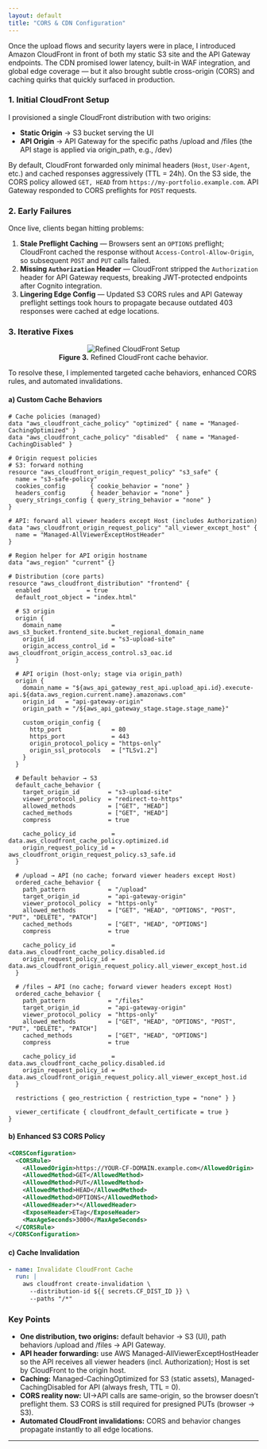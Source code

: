 ```yaml
---
layout: default
title: "CORS & CDN Configuration"
---
```


Once the upload flows and security layers were in place, I introduced Amazon CloudFront in front of both my static S3 site and the API Gateway endpoints. The CDN promised lower latency, built-in WAF integration, and global edge coverage — but it also brought subtle cross-origin (CORS) and caching quirks that quickly surfaced in production.

### 1. Initial CloudFront Setup
I provisioned a single CloudFront distribution with two origins:
- **Static Origin** → S3 bucket serving the UI  
- **API Origin** → API Gateway for the specific paths /upload and /files (the API stage is applied via origin_path, e.g., /dev)

By default, CloudFront forwarded only minimal headers (`Host`, `User-Agent`, etc.) and cached responses aggressively (TTL = 24h). On the S3 side, the CORS policy allowed `GET, HEAD` from `https://my-portfolio.example.com`. API Gateway responded to CORS preflights for `POST` requests.


### 2. Early Failures
Once live, clients began hitting problems:
1. **Stale Preflight Caching** — Browsers sent an `OPTIONS` preflight; CloudFront cached the response without `Access-Control-Allow-Origin`, so subsequent `POST` and `PUT` calls failed.  
2. **Missing `Authorization` Header** — CloudFront stripped the `Authorization` header for API Gateway requests, breaking JWT-protected endpoints after Cognito integration.  
3. **Lingering Edge Config** — Updated S3 CORS rules and API Gateway preflight settings took hours to propagate because outdated 403 responses were cached at edge locations.

### 3. Iterative Fixes
<div align="center">
    <figure class="figure-center">
    <img src="{{ site.baseurl }}/assets/images/refined-cache-behaviors-flow.png" alt="Refined CloudFront Setup" />
    <figcaption><strong>Figure 3.</strong> Refined CloudFront cache behavior.</figcaption>
    </figure>
</div>
To resolve these, I implemented targeted cache behaviors, enhanced CORS rules, and automated invalidations.

#### a) Custom Cache Behaviors
```hcl
# Cache policies (managed)
data "aws_cloudfront_cache_policy" "optimized" { name = "Managed-CachingOptimized" }
data "aws_cloudfront_cache_policy" "disabled"  { name = "Managed-CachingDisabled" }

# Origin request policies
# S3: forward nothing
resource "aws_cloudfront_origin_request_policy" "s3_safe" {
  name = "s3-safe-policy"
  cookies_config       { cookie_behavior = "none" }
  headers_config       { header_behavior = "none" }
  query_strings_config { query_string_behavior = "none" }
}

# API: forward all viewer headers except Host (includes Authorization)
data "aws_cloudfront_origin_request_policy" "all_viewer_except_host" {
  name = "Managed-AllViewerExceptHostHeader"
}

# Region helper for API origin hostname
data "aws_region" "current" {}

# Distribution (core parts)
resource "aws_cloudfront_distribution" "frontend" {
  enabled             = true
  default_root_object = "index.html"

  # S3 origin
  origin {
    domain_name              = aws_s3_bucket.frontend_site.bucket_regional_domain_name
    origin_id                = "s3-upload-site"
    origin_access_control_id = aws_cloudfront_origin_access_control.s3_oac.id
  }

  # API origin (host-only; stage via origin_path)
  origin {
    domain_name = "${aws_api_gateway_rest_api.upload_api.id}.execute-api.${data.aws_region.current.name}.amazonaws.com"
    origin_id   = "api-gateway-origin"
    origin_path = "/${aws_api_gateway_stage.stage.stage_name}"

    custom_origin_config {
      http_port              = 80
      https_port             = 443
      origin_protocol_policy = "https-only"
      origin_ssl_protocols   = ["TLSv1.2"]
    }
  }

  # Default behavior → S3
  default_cache_behavior {
    target_origin_id        = "s3-upload-site"
    viewer_protocol_policy  = "redirect-to-https"
    allowed_methods         = ["GET", "HEAD"]
    cached_methods          = ["GET", "HEAD"]
    compress                = true

    cache_policy_id          = data.aws_cloudfront_cache_policy.optimized.id
    origin_request_policy_id = aws_cloudfront_origin_request_policy.s3_safe.id
  }

  # /upload → API (no cache; forward viewer headers except Host)
  ordered_cache_behavior {
    path_pattern            = "/upload"
    target_origin_id        = "api-gateway-origin"
    viewer_protocol_policy  = "https-only"
    allowed_methods         = ["GET", "HEAD", "OPTIONS", "POST", "PUT", "DELETE", "PATCH"]
    cached_methods          = ["GET", "HEAD", "OPTIONS"]
    compress                = true

    cache_policy_id          = data.aws_cloudfront_cache_policy.disabled.id
    origin_request_policy_id = data.aws_cloudfront_origin_request_policy.all_viewer_except_host.id
  }

  # /files → API (no cache; forward viewer headers except Host)
  ordered_cache_behavior {
    path_pattern            = "/files"
    target_origin_id        = "api-gateway-origin"
    viewer_protocol_policy  = "https-only"
    allowed_methods         = ["GET", "HEAD", "OPTIONS", "POST", "PUT", "DELETE", "PATCH"]
    cached_methods          = ["GET", "HEAD", "OPTIONS"]
    compress                = true

    cache_policy_id          = data.aws_cloudfront_cache_policy.disabled.id
    origin_request_policy_id = data.aws_cloudfront_origin_request_policy.all_viewer_except_host.id
  }

  restrictions { geo_restriction { restriction_type = "none" } }

  viewer_certificate { cloudfront_default_certificate = true }
}
```

#### b) Enhanced S3 CORS Policy
```xml
<CORSConfiguration>
  <CORSRule>
    <AllowedOrigin>https://YOUR-CF-DOMAIN.example.com</AllowedOrigin>
    <AllowedMethod>GET</AllowedMethod>
    <AllowedMethod>PUT</AllowedMethod>
    <AllowedMethod>HEAD</AllowedMethod>
    <AllowedMethod>OPTIONS</AllowedMethod>
    <AllowedHeader>*</AllowedHeader>
    <ExposeHeader>ETag</ExposeHeader>
    <MaxAgeSeconds>3000</MaxAgeSeconds>
  </CORSRule>
</CORSConfiguration>
```

#### c) Cache Invalidation
```yaml
- name: Invalidate CloudFront Cache
  run: |
    aws cloudfront create-invalidation \
      --distribution-id ${{ secrets.CF_DIST_ID }} \
      --paths "/*"
```

### Key Points
- **One distribution, two origins:** default behavior → S3 (UI), path behaviors /upload and /files → API Gateway.
- **API header forwarding:** use AWS Managed-AllViewerExceptHostHeader so the API receives all viewer headers (incl. Authorization); Host is set by CloudFront to the origin host.
- **Caching:** Managed-CachingOptimized for S3 (static assets), Managed-CachingDisabled for API (always fresh, TTL = 0).
- **CORS reality now:** UI→API calls are same-origin, so the browser doesn’t preflight them. S3 CORS is still required for presigned PUTs (browser → S3).
- **Automated CloudFront invalidations:** CORS and behavior changes propagate instantly to all edge locations.

------------------------